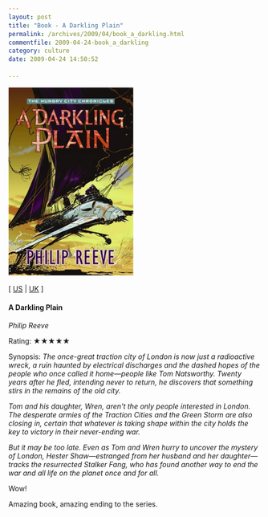 ```yaml
---
layout: post
title: "Book - A Darkling Plain"
permalink: /archives/2009/04/book_a_darkling.html
commentfile: 2009-04-24-book_a_darkling
category: culture
date: 2009-04-24 14:50:52

---
```


<img class="photo right" src="/assets/images/006089055X.jpg" width="250" alt="A Darkling Plain (Hungry City Chronicles) cover" />

\[ [US](http://www.amazon.com/o/asin/006089055X) | [UK](http://www.amazon.co.uk/o/asin/006089055X) \]

#### A Darkling Plain

<em>Philip Reeve</em>

Rating: ★★★★★

<div class="book_synopsis">
Synopsis: <em>The once-great traction city of London is now just a radioactive wreck, a ruin haunted by electrical discharges and the dashed hopes of the people who once called it home—people like Tom Natsworthy. Twenty years after he fled, intending never to return, he discovers that something stirs in the remains of the old city.

Tom and his daughter, Wren, aren't the only people interested in London. The desperate armies of the Traction Cities and the Green Storm are also closing in, certain that whatever is taking shape within the city holds the key to victory in their never-ending war.

But it may be too late. Even as Tom and Wren hurry to uncover the mystery of London, Hester Shaw—estranged from her husband and her daughter—tracks the resurrected Stalker Fang, who has found another way to end the war and all life on the planet once and for all. </em>

</div>
Wow!

Amazing book, amazing ending to the series.
